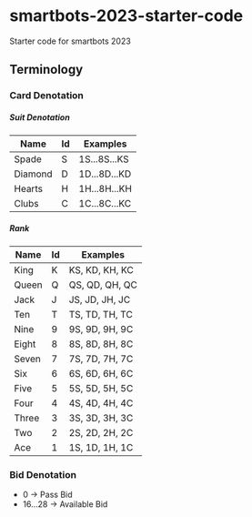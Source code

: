 # smartbots-2023-starter-code

Starter code for smartbots 2023

## Terminology

### Card Denotation

##### Suit Denotation

| Name    | Id  | Examples     |
| ------- | --- | ------------ |
| Spade   | S   | 1S...8S...KS |
| Diamond | D   | 1D...8D...KD |
| Hearts  | H   | 1H...8H...KH |
| Clubs   | C   | 1C...8C...KC |

##### Rank

| Name  | Id  | Examples       |
| ----- | --- | -------------- |
| King  | K   | KS, KD, KH, KC |
| Queen | Q   | QS, QD, QH, QC |
| Jack  | J   | JS, JD, JH, JC |
| Ten   | T   | TS, TD, TH, TC |
| Nine  | 9   | 9S, 9D, 9H, 9C |
| Eight | 8   | 8S, 8D, 8H, 8C |
| Seven | 7   | 7S, 7D, 7H, 7C |
| Six   | 6   | 6S, 6D, 6H, 6C |
| Five  | 5   | 5S, 5D, 5H, 5C |
| Four  | 4   | 4S, 4D, 4H, 4C |
| Three | 3   | 3S, 3D, 3H, 3C |
| Two   | 2   | 2S, 2D, 2H, 2C |
| Ace   | 1   | 1S, 1D, 1H, 1C |

### Bid Denotation

- 0 -> Pass Bid
- 16...28 -> Available Bid
